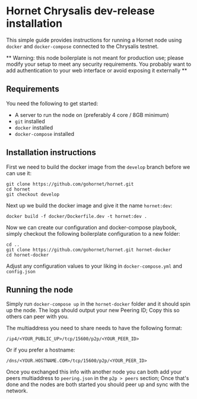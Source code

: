 # Hornet Chrysalis dev-release installation

This simple guide provides instructions for running a Hornet node using `docker` and `docker-compose` connected to the Chrysalis testnet.

** Warning: this node boilerplate is not meant for production use; please modify your setup to meet any security requirements. You probably want to add authentication to your web interface or avoid exposing it externally **

## Requirements

You need the following to get started:

 - A server to run the node on (preferably 4 core / 8GB minimum)
 - `git` installed
 - `docker` installed
 - `docker-compose` installed

## Installation instructions

First we need to build the docker image from the `develop` branch before we can use it:

```
git clone https://github.com/gohornet/hornet.git
cd hornet
git checkout develop
```

Next up we build the docker image and give it the name `hornet:dev`:

```
docker build -f docker/Dockerfile.dev -t hornet:dev .
```

Now we can create our configuration and docker-compose playbook, simply checkout the following boilerplate configuration to a new folder:

```
cd ..
git clone https://github.com/gohornet/hornet.git hornet-docker
cd hornet-docker
```

Adjust any configuration values to your liking in `docker-compose.yml` and `config.json`

## Running the node

Simply run `docker-compose up` in the `hornet-docker` folder and it should spin up the node. The logs should output your new Peering ID; Copy this so others can peer with you.

The multiaddress you need to share needs to have the following format:

```
/ip4/<YOUR_PUBLIC_UP>/tcp/15600/p2p/<YOUR_PEER_ID>
```

Or if you prefer a hostname:

```
/dns/<YOUR.HOSTNAME.COM>/tcp/15600/p2p/<YOUR_PEER_ID>
```

Once you exchanged this info with another node you can both add your peers multiaddress to `peering.json` in the `p2p > peers` section; Once that's done and the nodes are both started you should peer up and sync with the network.
